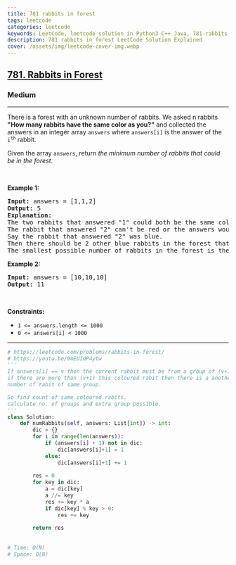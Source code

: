 ```yaml
---
title: 781 rabbits in forest
tags: leetcode
categories: leetcode
keywords: LeetCode, leetcode solution in Python3 C++ Java, 781-rabbits-in-forest solution
description: 781 rabbits in forest LeetCode Solution Explained
cover: /assets/img/leetcode-cover-img.webp
---
```



<h2><a href="https://leetcode.com/problems/rabbits-in-forest/">781. Rabbits in Forest</a></h2><h3>Medium</h3><hr><div><p>There is a forest with an unknown number of rabbits. We asked n rabbits <strong>"How many rabbits have the same color as you?"</strong> and collected the answers in an integer array <code>answers</code> where <code>answers[i]</code> is the answer of the <code>i<sup>th</sup></code> rabbit.</p>

<p>Given the array <code>answers</code>, return <em>the minimum number of rabbits that could be in the forest</em>.</p>

<p>&nbsp;</p>
<p><strong>Example 1:</strong></p>

<pre><strong>Input:</strong> answers = [1,1,2]
<strong>Output:</strong> 5
<strong>Explanation:</strong>
The two rabbits that answered "1" could both be the same color, say red.
The rabbit that answered "2" can't be red or the answers would be inconsistent.
Say the rabbit that answered "2" was blue.
Then there should be 2 other blue rabbits in the forest that didn't answer into the array.
The smallest possible number of rabbits in the forest is therefore 5: 3 that answered plus 2 that didn't.
</pre>

<p><strong>Example 2:</strong></p>

<pre><strong>Input:</strong> answers = [10,10,10]
<strong>Output:</strong> 11
</pre>

<p>&nbsp;</p>
<p><strong>Constraints:</strong></p>

<ul>
	<li><code>1 &lt;= answers.length &lt;= 1000</code></li>
	<li><code>0 &lt;= answers[i] &lt; 1000</code></li>
</ul>
</div>

---




```python
# https://leetcode.com/problems/rabbits-in-forest/
# https://youtu.be/9mEUIdP4ytw
'''
If answers[i] == v then the current rabbit must be from a group of (v+1) rabits.
if there are more than (v+1) this coloured rabit then there is a another (v+1)
number of rabit of same group.

So find count of same coloured rabits.
calculate no. of groups and extra group possible.
'''
class Solution:
    def numRabbits(self, answers: List[int]) -> int:
        dic = {}
        for i in range(len(answers)):
            if (answers[i] + 1) not in dic:
                dic[answers[i]+1] = 1
            else:
                dic[answers[i]+1] += 1
        
        res = 0
        for key in dic:
            a = dic[key]
            a //= key
            res += key * a
            if dic[key] % key > 0:
                res += key
        
        return res
    
    
# Time: O(N)
# Space: O(N)
```

